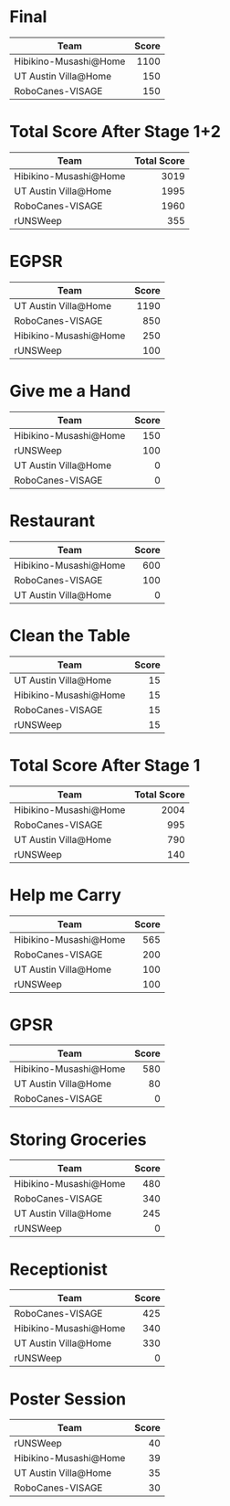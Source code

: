 # Final
|         Team          | Score |
| --------------------- | ----: |
| Hibikino-Musashi@Home |  1100 |
| UT Austin Villa@Home  |   150 |
| RoboCanes-VISAGE      |   150 |

# Total Score After Stage 1+2
|         Team          | Total Score |
| --------------------- | ----------: |
| Hibikino-Musashi@Home |        3019 |
| UT Austin Villa@Home  |        1995 |
| RoboCanes-VISAGE      |        1960 |
| rUNSWeep              |         355 |

# EGPSR
|         Team          | Score |
| --------------------- | ----: |
| UT Austin Villa@Home  |  1190 |
| RoboCanes-VISAGE      |   850 |
| Hibikino-Musashi@Home |   250 |
| rUNSWeep              |   100 |

# Give me a Hand
|         Team          | Score |
| --------------------- | ----: |
| Hibikino-Musashi@Home |   150 |
| rUNSWeep              |   100 |
| UT Austin Villa@Home  |     0 |
| RoboCanes-VISAGE      |     0 |

# Restaurant
|         Team          | Score |
| --------------------- | ----: |
| Hibikino-Musashi@Home |   600 |
| RoboCanes-VISAGE      |   100 |
| UT Austin Villa@Home  |     0 |

# Clean the Table
|         Team          | Score |
| --------------------- | ----: |
| UT Austin Villa@Home  |    15 |
| Hibikino-Musashi@Home |    15 |
| RoboCanes-VISAGE      |    15 |
| rUNSWeep              |    15 |

# Total Score After Stage 1
|         Team          | Total Score |
| --------------------- | ----------: |
| Hibikino-Musashi@Home |        2004 |
| RoboCanes-VISAGE      |         995 |
| UT Austin Villa@Home  |         790 |
| rUNSWeep              |         140 |

# Help me Carry
|         Team          | Score |
| --------------------- | ----: |
| Hibikino-Musashi@Home |   565 |
| RoboCanes-VISAGE      |   200 |
| UT Austin Villa@Home  |   100 |
| rUNSWeep              |   100 |

# GPSR
|         Team          | Score |
| --------------------- | ----: |
| Hibikino-Musashi@Home |   580 |
| UT Austin Villa@Home  |    80 |
| RoboCanes-VISAGE      |     0 |

# Storing Groceries
|         Team          | Score |
| --------------------- | ----: |
| Hibikino-Musashi@Home |   480 |
| RoboCanes-VISAGE      |   340 |
| UT Austin Villa@Home  |   245 |
| rUNSWeep              |     0 |

# Receptionist
|         Team          | Score |
| --------------------- | ----: |
| RoboCanes-VISAGE      |   425 |
| Hibikino-Musashi@Home |   340 |
| UT Austin Villa@Home  |   330 |
| rUNSWeep              |     0 |

# Poster Session
|         Team          | Score |
| --------------------- | ----: |
| rUNSWeep              |    40 |
| Hibikino-Musashi@Home |    39 |
| UT Austin Villa@Home  |    35 |
| RoboCanes-VISAGE      |    30 |

